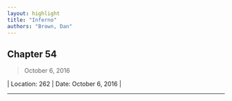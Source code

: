 ```yaml
---
layout: highlight
title: "Inferno"
authors: "Brown, Dan"
---
```



## Chapter 54

 > October 6, 2016

| Location: 262 | 
 Date: October 6, 2016 |
<br>

----------
<br><br>
